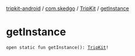 [tripkit-android](../../index.md) / [com.skedgo](../index.md) / [TripKit](index.md) / [getInstance](./get-instance.md)

# getInstance

`open static fun getInstance(): `[`TripKit`](index.md)`!`